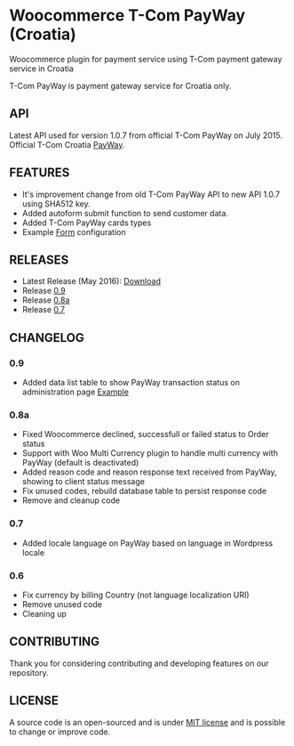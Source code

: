 # Woocommerce T-Com PayWay (Croatia)
Woocommerce plugin for payment service using T-Com payment gateway service in Croatia

T-Com PayWay is payment gateway service for Croatia only.

## API

Latest API used for version 1.0.7 from official T-Com PayWay on July 2015. Official T-Com Croatia [PayWay](https://www.hrvatskitelekom.hr/poslovni/ict/poslovna-rjesenja/web-shop#payway).

## FEATURES

* It's improvement change from old T-Com PayWay API to new API 1.0.7 using SHA512 key.
* Added autoform submit function to send customer data.
* Added T-Com PayWay cards types
* Example [Form](https://github.com/marinsagovac/woocommerce-tcom-payway/blob/master/docs/primjer_obrasca.png) configuration

## RELEASES

* Latest Release (May 2016): [Download](https://github.com/marinsagovac/woocommerce-tcom-payway/releases/latest)
* Release [0.9](https://github.com/marinsagovac/woocommerce-tcom-payway/releases/tag/0.9)
* Release [0.8a](https://github.com/marinsagovac/woocommerce-tcom-payway/releases/tag/0.8a)
* Release [0.7](https://github.com/marinsagovac/woocommerce-tcom-payway/releases/tag/0.7)

## CHANGELOG

### 0.9

* Added data list table to show PayWay transaction status on administration page [Example](https://github.com/marinsagovac/woocommerce-tcom-payway/blob/master/docs/DataList.jpg)

### 0.8a

* Fixed Woocommerce declined, successfull or failed status to Order status
* Support with Woo Multi Currency plugin to handle multi currency with PayWay (default is deactivated)
* Added reason code and reason response text received from PayWay, showing to client status message
* Fix unused codes, rebuild database table to persist response code
* Remove and cleanup code

### 0.7

* Added locale language on PayWay based on language in Wordpress locale

### 0.6

* Fix currency by billing Country (not language localization URI)
* Remove unused code
* Cleaning up

## CONTRIBUTING

Thank you for considering contributing and developing features on our repository.

## LICENSE

A source code is an open-sourced and is under [MIT license](http://opensource.org/licenses/MIT) and is possible to change or improve code.
